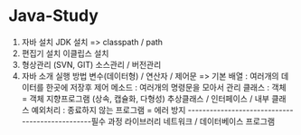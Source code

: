 # Java-Study
1. 자바 설치
  JDK 설치 => classpath / path
2. 편집기 설치
  이클립스 설치
3. 형상관리 (SVN, GIT)
  소스관리 / 버전관리
4. 자바 소개
  실행 방법
변수(데이터형) / 연산자 / 제어문 => 기본
배열 : 여러개의 데이터를 한곳에 저장후 제어
메소드 : 여러개의 명령문을 모아서 관리
클래스 : 객체 = 객체 지향프로그램 (상속, 캡슐화, 다형성)
추상클래스 / 인터페이스 / 내부 클래스
예외처리 : 종료하지 않는 프로그램 = 에러 방지
------------------------------------------------필수 과정
라이브러리
네트워크 / 데이터베이스 프로그램
 
